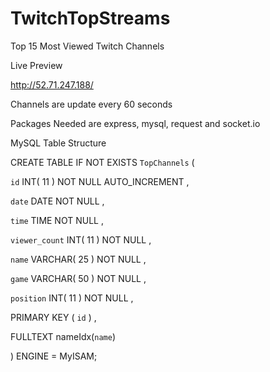 # TwitchTopStreams

Top 15 Most Viewed Twitch Channels

Live Preview 

http://52.71.247.188/

Channels are update every 60 seconds

Packages Needed are express, mysql, request and socket.io

MySQL Table Structure

CREATE TABLE IF NOT EXISTS  `TopChannels` (

 `id` INT( 11 ) NOT NULL AUTO_INCREMENT ,
 
 `date` DATE NOT NULL ,
 
 `time` TIME NOT NULL ,
 
 `viewer_count` INT( 11 ) NOT NULL ,
 
 `name` VARCHAR( 25 ) NOT NULL ,
 
 `game` VARCHAR( 50 ) NOT NULL ,
 
 `position` INT( 11 ) NOT NULL ,
 
PRIMARY KEY (  `id` ) ,

FULLTEXT nameIdx(`name`)

) ENGINE = MyISAM;


